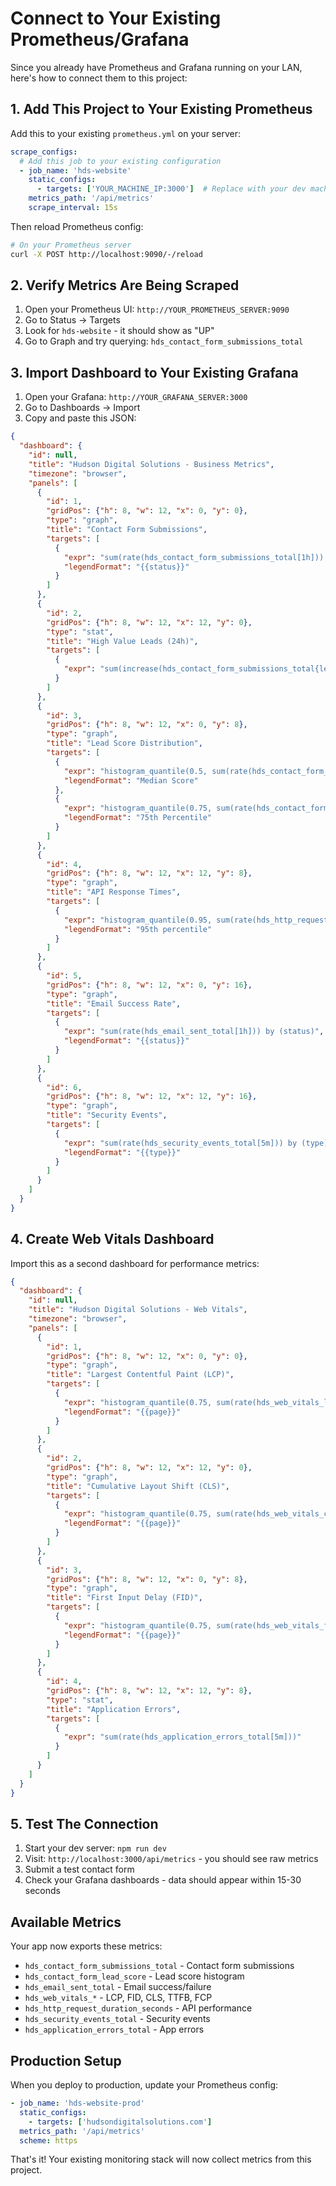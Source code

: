 # Connect to Your Existing Prometheus/Grafana

Since you already have Prometheus and Grafana running on your LAN, here's how to connect them to this project:

## 1. Add This Project to Your Existing Prometheus

Add this to your existing `prometheus.yml` on your server:

```yaml
scrape_configs:
  # Add this job to your existing configuration
  - job_name: 'hds-website'
    static_configs:
      - targets: ['YOUR_MACHINE_IP:3000']  # Replace with your dev machine's LAN IP
    metrics_path: '/api/metrics'
    scrape_interval: 15s
```

Then reload Prometheus config:
```bash
# On your Prometheus server
curl -X POST http://localhost:9090/-/reload
```

## 2. Verify Metrics Are Being Scraped

1. Open your Prometheus UI: `http://YOUR_PROMETHEUS_SERVER:9090`
2. Go to Status → Targets
3. Look for `hds-website` - it should show as "UP"
4. Go to Graph and try querying: `hds_contact_form_submissions_total`

## 3. Import Dashboard to Your Existing Grafana

1. Open your Grafana: `http://YOUR_GRAFANA_SERVER:3000`
2. Go to Dashboards → Import
3. Copy and paste this JSON:

```json
{
  "dashboard": {
    "id": null,
    "title": "Hudson Digital Solutions - Business Metrics",
    "timezone": "browser",
    "panels": [
      {
        "id": 1,
        "gridPos": {"h": 8, "w": 12, "x": 0, "y": 0},
        "type": "graph",
        "title": "Contact Form Submissions",
        "targets": [
          {
            "expr": "sum(rate(hds_contact_form_submissions_total[1h])) by (status)",
            "legendFormat": "{{status}}"
          }
        ]
      },
      {
        "id": 2,
        "gridPos": {"h": 8, "w": 12, "x": 12, "y": 0},
        "type": "stat",
        "title": "High Value Leads (24h)",
        "targets": [
          {
            "expr": "sum(increase(hds_contact_form_submissions_total{lead_type=\"high_value\"}[24h]))"
          }
        ]
      },
      {
        "id": 3,
        "gridPos": {"h": 8, "w": 12, "x": 0, "y": 8},
        "type": "graph",
        "title": "Lead Score Distribution",
        "targets": [
          {
            "expr": "histogram_quantile(0.5, sum(rate(hds_contact_form_lead_score_bucket[1h])) by (le))",
            "legendFormat": "Median Score"
          },
          {
            "expr": "histogram_quantile(0.75, sum(rate(hds_contact_form_lead_score_bucket[1h])) by (le))",
            "legendFormat": "75th Percentile"
          }
        ]
      },
      {
        "id": 4,
        "gridPos": {"h": 8, "w": 12, "x": 12, "y": 8},
        "type": "graph",
        "title": "API Response Times",
        "targets": [
          {
            "expr": "histogram_quantile(0.95, sum(rate(hds_http_request_duration_seconds_bucket{route=\"/api/contact\"}[5m])) by (le))",
            "legendFormat": "95th percentile"
          }
        ]
      },
      {
        "id": 5,
        "gridPos": {"h": 8, "w": 12, "x": 0, "y": 16},
        "type": "graph",
        "title": "Email Success Rate",
        "targets": [
          {
            "expr": "sum(rate(hds_email_sent_total[1h])) by (status)",
            "legendFormat": "{{status}}"
          }
        ]
      },
      {
        "id": 6,
        "gridPos": {"h": 8, "w": 12, "x": 12, "y": 16},
        "type": "graph",
        "title": "Security Events",
        "targets": [
          {
            "expr": "sum(rate(hds_security_events_total[5m])) by (type)",
            "legendFormat": "{{type}}"
          }
        ]
      }
    ]
  }
}
```

## 4. Create Web Vitals Dashboard

Import this as a second dashboard for performance metrics:

```json
{
  "dashboard": {
    "id": null,
    "title": "Hudson Digital Solutions - Web Vitals",
    "timezone": "browser",
    "panels": [
      {
        "id": 1,
        "gridPos": {"h": 8, "w": 12, "x": 0, "y": 0},
        "type": "graph",
        "title": "Largest Contentful Paint (LCP)",
        "targets": [
          {
            "expr": "histogram_quantile(0.75, sum(rate(hds_web_vitals_lcp_seconds_bucket[5m])) by (page, le))",
            "legendFormat": "{{page}}"
          }
        ]
      },
      {
        "id": 2,
        "gridPos": {"h": 8, "w": 12, "x": 12, "y": 0},
        "type": "graph",
        "title": "Cumulative Layout Shift (CLS)",
        "targets": [
          {
            "expr": "histogram_quantile(0.75, sum(rate(hds_web_vitals_cls_bucket[5m])) by (page, le))",
            "legendFormat": "{{page}}"
          }
        ]
      },
      {
        "id": 3,
        "gridPos": {"h": 8, "w": 12, "x": 0, "y": 8},
        "type": "graph",
        "title": "First Input Delay (FID)",
        "targets": [
          {
            "expr": "histogram_quantile(0.75, sum(rate(hds_web_vitals_fid_milliseconds_bucket[5m])) by (page, le))",
            "legendFormat": "{{page}}"
          }
        ]
      },
      {
        "id": 4,
        "gridPos": {"h": 8, "w": 12, "x": 12, "y": 8},
        "type": "stat",
        "title": "Application Errors",
        "targets": [
          {
            "expr": "sum(rate(hds_application_errors_total[5m]))"
          }
        ]
      }
    ]
  }
}
```

## 5. Test The Connection

1. Start your dev server: `npm run dev`
2. Visit: `http://localhost:3000/api/metrics` - you should see raw metrics
3. Submit a test contact form
4. Check your Grafana dashboards - data should appear within 15-30 seconds

## Available Metrics

Your app now exports these metrics:

- `hds_contact_form_submissions_total` - Contact form submissions
- `hds_contact_form_lead_score` - Lead score histogram
- `hds_email_sent_total` - Email success/failure
- `hds_web_vitals_*` - LCP, FID, CLS, TTFB, FCP
- `hds_http_request_duration_seconds` - API performance
- `hds_security_events_total` - Security events
- `hds_application_errors_total` - App errors

## Production Setup

When you deploy to production, update your Prometheus config:

```yaml
- job_name: 'hds-website-prod'
  static_configs:
    - targets: ['hudsondigitalsolutions.com']
  metrics_path: '/api/metrics'
  scheme: https
```

That's it! Your existing monitoring stack will now collect metrics from this project.